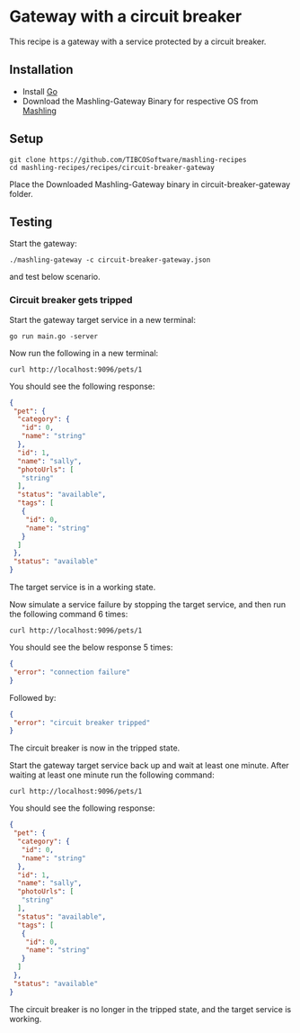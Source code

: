 # Gateway with a circuit breaker
This recipe is a gateway with a service protected by a circuit breaker.

## Installation
* Install [Go](https://golang.org/)
* Download the Mashling-Gateway Binary for respective OS from [Mashling](https://github.com/TIBCOSoftware/mashling/tree/master#installation-and-usage)

## Setup
```
git clone https://github.com/TIBCOSoftware/mashling-recipes
cd mashling-recipes/recipes/circuit-breaker-gateway
```
Place the Downloaded Mashling-Gateway binary in circuit-breaker-gateway folder.

## Testing
Start the gateway:
```
./mashling-gateway -c circuit-breaker-gateway.json
```
and test below scenario.

### Circuit breaker gets tripped
Start the gateway target service in a new terminal:
```
go run main.go -server
```

Now run the following in a new terminal:
```
curl http://localhost:9096/pets/1
```

You should see the following response:
```json
{
 "pet": {
  "category": {
   "id": 0,
   "name": "string"
  },
  "id": 1,
  "name": "sally",
  "photoUrls": [
   "string"
  ],
  "status": "available",
  "tags": [
   {
    "id": 0,
    "name": "string"
   }
  ]
 },
 "status": "available"
}
```
The target service is in a working state.

Now simulate a service failure by stopping the target service, and then run the following command 6 times:
```
curl http://localhost:9096/pets/1
```

You should see the below response 5 times:
```json
{
 "error": "connection failure"
}
```
Followed by:
```json
{
 "error": "circuit breaker tripped"
}
```
The circuit breaker is now in the tripped state.

Start the gateway target service back up and wait at least one minute. After waiting at least one minute run the following command:
```
curl http://localhost:9096/pets/1
```

You should see the following response:
```json
{
 "pet": {
  "category": {
   "id": 0,
   "name": "string"
  },
  "id": 1,
  "name": "sally",
  "photoUrls": [
   "string"
  ],
  "status": "available",
  "tags": [
   {
    "id": 0,
    "name": "string"
   }
  ]
 },
 "status": "available"
}
```
The circuit breaker is no longer in the tripped state, and the target service is working.
